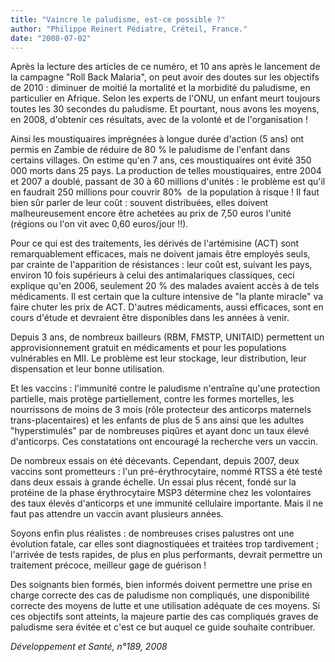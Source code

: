 ```yaml
---
title: "Vaincre le paludisme, est-ce possible ?"
author: "Philippe Reinert Pédiatre, Créteil, France."
date: "2008-07-02"
---
```


Après la lecture des articles de ce numéro, et 10 ans après le lancement de la campagne "Roll Back Malaria", on peut avoir des doutes sur les objectifs de 2010 : dimi­nuer de moitié la mortalité et la morbidité du paludisme, en particulier en Afrique. Selon les experts de l'ONU, un enfant meurt toujours toutes les 30 secondes du paludisme. Et pourtant, nous avons les moyens, en 2008, d'obtenir ces résultats, avec de la volonté et de l'organisation !

Ainsi les moustiquaires imprégnées à longue durée d'action (5 ans) ont permis en Zambie de réduire de 80 % le paludisme de l'enfant dans certains villages. On estime qu'en 7 ans, ces moustiquaires ont évité 350 000 morts dans 25 pays. La production de telles mousti­quaires, entre 2004 et 2007 a doublé, passant de 30 à 60 millions d'unités : le problème est qu'il en faudrait 250 millions pour couvrir 80%  de la population à risque ! Il faut bien sûr parler de leur coût : souvent distribuées, elles doivent malheureusement encore être ache­tées au prix de 7,50 euros l'unité (régions ou l'on vit avec 0,60 euros/jour !!).

Pour ce qui est des traitements, les dérivés de l'artémisine (ACT) sont remarquablement efficaces, mais ne doivent jamais être employés seuls, par crainte de l'apparition de résistances : leur coût est, suivant les pays, environ 10 fois supérieurs à celui des antimalariques classiques, ceci explique qu'en 2006, seulement 20 % des malades avaient accès à de tels médicaments. Il est certain que la culture intensive de "la plante miracle" va faire chuter les prix de ACT. D'autres médicaments, aussi efficaces, sont en cours d'étude et devraient être dispo­nibles dans les années à venir.

Depuis 3 ans, de nombreux bailleurs (RBM, FMSTP, UNITAID) permettent un approvi­sionnement gratuit en médicaments et pour les populations vulnérables en MII. Le problè­me est leur stockage, leur distribution, leur dispensa­tion et leur bonne utilisation.

Et les vaccins : l'immunité contre le paludisme n'entraîne qu'une protection partielle, mais protège partiellement, contre les formes mor­telles, les nourrissons de moins de 3 mois (rôle protecteur des anticorps maternels trans-pla­centaires) et les enfants de plus de 5 ans ainsi que les adultes "hyperstimulés" par de nom­breuses piqûres et ayant donc un taux élevé d'anticorps. Ces constatations ont encouragé la recherche vers un vaccin.

De nombreux essais on été décevants. Cepen­dant, depuis 2007, deux vaccins sont promet­teurs : l'un pré-érythrocytaire, nommé RTSS a été testé dans deux essais à grande échelle. Un essai plus récent, fondé sur la protéine de la phase érythrocytaire MSP3 détermine chez les volontaires des taux élevés d'anticorps et une immunité cellulaire importante. Mais il ne faut pas attendre un vaccin avant plusieurs années.

Soyons enfin plus réalistes : de nombreuses crises palustres ont une évolution fatale, car elles sont diagnostiquées et traitées trop tardivement ; l'arrivée de tests rapides, de plus en plus per­formants, devrait permettre un traitement précoce, meilleur gage de guérison !

Des soignants bien formés, bien informés doi­vent permettre une prise en charge correcte des cas de paludisme non compliqués, une dis­ponibilité correcte des moyens de lutte et une utilisation adéquate de ces moyens. Si ces objectifs sont atteints, la majeure partie des cas compliqués graves de paludisme sera évitée et c'est ce but auquel ce guide souhaite contri­buer.

*Développement et Santé, n°189, 2008*

